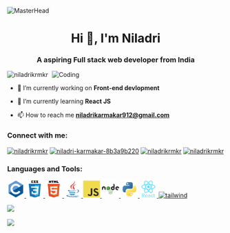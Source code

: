 ![MasterHead](https://holopin.me/niladrikrmkr)

<h1 align="center">Hi 👋, I'm Niladri</h1>
<h3 align="center">A aspiring Full stack web developer from India</h3>

<img align="right" alt="Coding" width="400" src="https://camo.githubusercontent.com/0eda36005abd9bf7e72584afc2f6ef1e808a357cb65a07fc2fe5036ba5268df7/68747470733a2f2f692e70696e696d672e636f6d2f6f726967696e616c732f65382f66342f35332f65386634353334363961336563393765636433353464663436356437333931332e676966">

<p align="left"> <img src="https://komarev.com/ghpvc/?username=niladrikrmkr&label=Profile%20views&color=0e75b6&style=flat" alt="niladrikrmkr" /> </p>

- 🔭 I’m currently working on **Front-end devlopment**

- 🌱 I’m currently learning **React JS**

- 📫 How to reach me **niladrikarmakar912@gmail.com**

<h3 align="left">Connect with me:</h3>
<p align="left">
<a href="https://twitter.com/niladrikrmkr" target="blank"><img align="center" src="https://raw.githubusercontent.com/rahuldkjain/github-profile-readme-generator/master/src/images/icons/Social/twitter.svg" alt="niladrikrmkr" height="30" width="40" /></a>
<a href="https://linkedin.com/in/niladri-karmakar-8b3a9b220" target="blank"><img align="center" src="https://raw.githubusercontent.com/rahuldkjain/github-profile-readme-generator/master/src/images/icons/Social/linked-in-alt.svg" alt="niladri-karmakar-8b3a9b220" height="30" width="40" /></a>
<a href="https://instagram.com/niladrikrmkr" target="blank"><img align="center" src="https://raw.githubusercontent.com/rahuldkjain/github-profile-readme-generator/master/src/images/icons/Social/instagram.svg" alt="niladrikrmkr" height="30" width="40" /></a>
<a href="https://www.codechef.com/users/niladrikrmkr" target="blank"><img align="center" src="https://cdn.jsdelivr.net/npm/simple-icons@3.1.0/icons/codechef.svg" alt="niladrikrmkr" height="30" width="40" /></a>
</p>

<h3 align="left">Languages and Tools:</h3>
<p align="left"> <a href="https://www.cprogramming.com/" target="_blank" rel="noreferrer"> <img src="https://raw.githubusercontent.com/devicons/devicon/master/icons/c/c-original.svg" alt="c" width="40" height="40"/> </a> <a href="https://www.w3schools.com/css/" target="_blank" rel="noreferrer"> <img src="https://raw.githubusercontent.com/devicons/devicon/master/icons/css3/css3-original-wordmark.svg" alt="css3" width="40" height="40"/> </a> <a href="https://www.w3.org/html/" target="_blank" rel="noreferrer"> <img src="https://raw.githubusercontent.com/devicons/devicon/master/icons/html5/html5-original-wordmark.svg" alt="html5" width="40" height="40"/> </a> <a href="https://www.java.com" target="_blank" rel="noreferrer"> <img src="https://raw.githubusercontent.com/devicons/devicon/master/icons/java/java-original.svg" alt="java" width="40" height="40"/> </a> <a href="https://developer.mozilla.org/en-US/docs/Web/JavaScript" target="_blank" rel="noreferrer"> <img src="https://raw.githubusercontent.com/devicons/devicon/master/icons/javascript/javascript-original.svg" alt="javascript" width="40" height="40"/> </a> <a href="https://nodejs.org" target="_blank" rel="noreferrer"> <img src="https://raw.githubusercontent.com/devicons/devicon/master/icons/nodejs/nodejs-original-wordmark.svg" alt="nodejs" width="40" height="40"/> </a> <a href="https://www.python.org" target="_blank" rel="noreferrer"> <img src="https://raw.githubusercontent.com/devicons/devicon/master/icons/python/python-original.svg" alt="python" width="40" height="40"/> </a> <a href="https://reactjs.org/" target="_blank" rel="noreferrer"> <img src="https://raw.githubusercontent.com/devicons/devicon/master/icons/react/react-original-wordmark.svg" alt="react" width="40" height="40"/> </a> <a href="https://tailwindcss.com/" target="_blank" rel="noreferrer"> <img src="https://www.vectorlogo.zone/logos/tailwindcss/tailwindcss-icon.svg" alt="tailwind" width="40" height="40"/> </a> </p>

![](https://github-readme-stats.vercel.app/api/top-langs/?username=niladrikrmkr&theme=dark&hide_border=false&include_all_commits=false&count_private=false&layout=compact)

![](https://github-readme-stats.vercel.app/api?username=niladrikrmkr&theme=dark&hide_border=false&include_all_commits=false&count_private=false)<br/>





